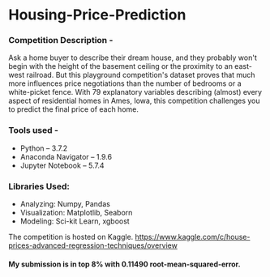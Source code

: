 # Housing-Price-Prediction
### Competition Description - 
Ask a home buyer to describe their dream house, and they probably won't begin with the height of the basement ceiling or the proximity to an east-west railroad. But this playground competition's dataset proves that much more influences price negotiations than the number of bedrooms or a white-picket fence. With 79 explanatory variables describing (almost) every aspect of residential homes in Ames, Iowa, this competition challenges you to predict the final price of each home.  
### Tools used - 
* Python – 3.7.2 
* Anaconda Navigator – 1.9.6 
* Jupyter Notebook – 5.7.4  

### Libraries Used: 
* Analyzing: Numpy, Pandas 
* Visualization: Matplotlib, Seaborn 
* Modeling: Sci-kit Learn, xgboost  

The competition is hosted on Kaggle. 
https://www.kaggle.com/c/house-prices-advanced-regression-techniques/overview  

#### My submission is in top 8% with 0.11490 root-mean-squared-error. 
